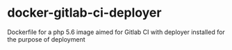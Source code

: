 # docker-gitlab-ci-deployer
Dockerfile for a php 5.6 image aimed for Gitlab CI with deployer installed for the purpose of deployment
